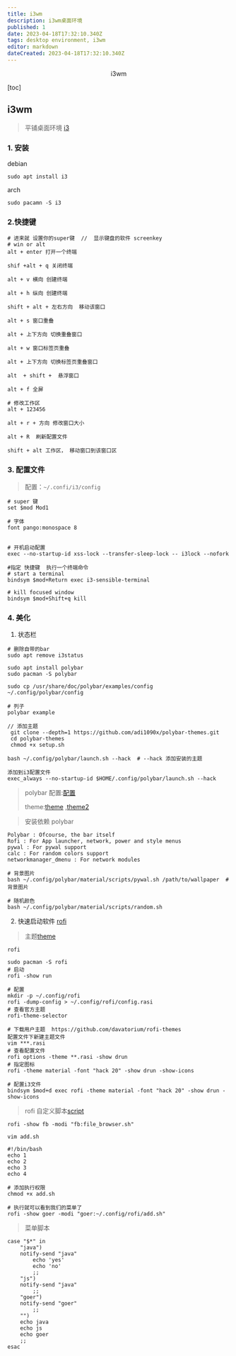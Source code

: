 ```yaml
---
title: i3wm
description: i3wm桌面环境
published: 1
date: 2023-04-18T17:32:10.340Z
tags: desktop environment, i3wm
editor: markdown
dateCreated: 2023-04-18T17:32:10.340Z
---
```


<center>i3wm</center>



[toc]





## i3wm 

> 平铺桌面环境 [i3](https://github.com/i3/i3)





### 1. 安装

debian

```shell
sudo apt install i3 
```

arch

```shell
sudo pacamn -S i3
```



### 2.快捷键

```shell
# 进来就 设置你的super键  //  显示键盘的软件 screenkey
# win or alt
alt + enter 打开一个终端

shif +alt + q 关闭终端

alt + v 横向 创建终端

alt + h 纵向 创建终端

shift + alt + 左右方向  移动该窗口

alt + s 窗口重叠 

alt + 上下方向 切换重叠窗口

alt + w 窗口标签页重叠 

alt + 上下方向 切换标签页重叠窗口

alt  + shift +  悬浮窗口

alt + f 全屏

# 修改工作区
alt + 123456

alt + r + 方向 修改窗口大小

alt + R  刷新配置文件

shift + alt 工作区， 移动窗口到该窗口区
```



### 3. 配置文件

> 配置：`~/.confi/i3/config`

```shell
# super 键
set $mod Mod1

# 字体
font pango:monospace 8


# 开机启动配置
exec --no-startup-id xss-lock --transfer-sleep-lock -- i3lock --nofork

#指定 快捷键  执行一个终端命令
# start a terminal
bindsym $mod+Return exec i3-sensible-terminal

# kill focused window
bindsym $mod+Shift+q kill
```



### 4. 美化



1. 状态栏

```shell
# 删除自带的bar
sudo apt remove i3status

sudo apt install polybar
sudo pacman -S polybar 

sudo cp /usr/share/doc/polybar/examples/config ~/.config/polybar/config

# 列子 
polybar example

// 添加主题
 git clone --depth=1 https://github.com/adi1090x/polybar-themes.git
 cd polybar-themes
 chmod +x setup.sh

bash ~/.config/polybar/launch.sh --hack  # --hack 添加安装的主题

添加到i3配置文件
exec_always --no-startup-id $HOME/.config/polybar/launch.sh --hack
```

> polybar 配置:[配置](https://zhuanlan.zhihu.com/p/385584238) 
>
> theme:[theme](https://github.com/adi1090x/polybar-themes) ,[theme2](https://github.com/zunpeng/polybar)



> 安装依赖 polybar

```shell
Polybar : Ofcourse, the bar itself
Rofi : For App launcher, network, power and style menus
pywal : For pywal support
calc : For random colors support
networkmanager_dmenu : For network modules
```

```shell
# 背景图片
bash ~/.config/polybar/material/scripts/pywal.sh /path/to/wallpaper  # 背景图片

# 随机颜色
bash ~/.config/polybar/material/scripts/random.sh
```





2. 快速启动软件 [rofi ](https://github.com/davatorium/rofi) 

> 主题[theme](https://github.com/davatorium/rofi-themes)

```shell
rofi 

sudo pacman -S rofi
# 启动
rofi -show run 

# 配置
mkdir -p ~/.config/rofi
rofi -dump-config > ~/.config/rofi/config.rasi
# 查看官方主题
rofi-theme-selector 

# 下载用户主题  https://github.com/davatorium/rofi-themes
配置文件下新建主题文件  
vim ***.rasi
# 查看配置文件
rofi options -theme **.rasi -show drun
# 指定图标
rofi -theme material -font "hack 20" -show drun -show-icons

# 配置i3文件
bindsym $mod+d exec rofi -theme material -font "hack 20" -show drun -show-icons
```

> rofi 自定义脚本[script](https://github.com/davatorium/rofi/blob/next/doc/rofi-script.5.markdown)

```shell
rofi -show fb -modi "fb:file_browser.sh"

vim add.sh 

#!/bin/bash
echo 1
echo 2
echo 3
echo 4

# 添加执行权限
chmod +x add.sh

# 执行就可以看到我们的菜单了
rofi -show goer -modi "goer:~/.config/rofi/add.sh"
```

> 菜单脚本

```shell
case "$*" in 
	"java")
	notify-send "java"
		echo 'yes'
		echo 'no'
		;;
	"js")
	notify-send "java"
		;;
	"goer")
	notify-send "goer"	
		;;
	"")
	echo java
	echo js
	echo goer
	;;
esac
```





